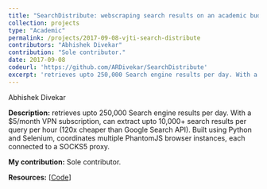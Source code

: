 ```yaml
---
title: "SearchDistribute: webscraping search results on an academic budget"
collection: projects
type: "Academic"
permalink: /projects/2017-09-08-vjti-search-distribute
contributors: "Abhishek Divekar"
contribution: "Sole contributor."
date: 2017-09-08
codeurl: 'https://github.com/ARDivekar/SearchDistribute'
excerpt: 'retrieves upto 250,000 Search engine results per day. With a $5/month VPN subscription, can extract upto 10,000+ search results per query per hour (120x cheaper than Google Search API). Built using Python and Selenium, coordinates multiple PhantomJS browser instances, each connected to a SOCKS5 proxy.'
---
```


Abhishek Divekar

**Description:**
retrieves upto 250,000 Search engine results per day. With a $5/month VPN subscription, can extract upto 10,000+ search results per query per hour (120x cheaper than Google Search API). Built using Python and Selenium, coordinates multiple PhantomJS browser instances, each connected to a SOCKS5 proxy.

**My contribution:**
Sole contributor.

**Resources:** [[Code](https://github.com/ARDivekar/SearchDistribute)]
